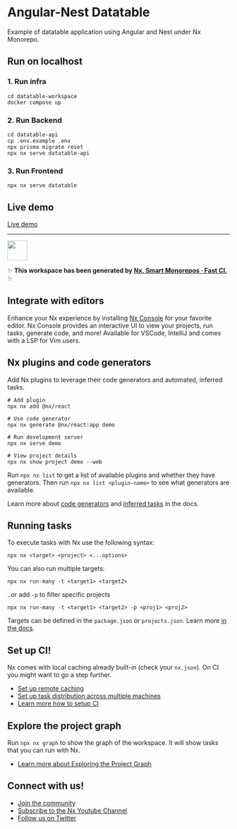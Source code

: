 # Angular-Nest Datatable

Example of datatable application using Angular and Nest under Nx Monorepo.

## Run on localhost

### 1. Run infra

```
cd datatable-workspace
docker compose up
```

### 2. Run Backend

```
cd datatable-api
cp .env.example .env
npx prisma migrate reset
npx nx serve datatable-api
```

### 3. Run Frontend

```
npx nx serve datatable
```

## Live demo

[Live demo](https://nx-datatable.waiki.dev)

***


<a alt="Nx logo" href="https://nx.dev" target="_blank" rel="noreferrer"><img src="https://raw.githubusercontent.com/nrwl/nx/master/images/nx-logo.png" width="45"></a>

✨ **This workspace has been generated by [Nx, Smart Monorepos · Fast CI.](https://nx.dev)** ✨

## Integrate with editors

Enhance your Nx experience by installing [Nx Console](https://nx.dev/nx-console) for your favorite editor. Nx Console
provides an interactive UI to view your projects, run tasks, generate code, and more! Available for VSCode, IntelliJ and
comes with a LSP for Vim users.

## Nx plugins and code generators

Add Nx plugins to leverage their code generators and automated, inferred tasks.

```
# Add plugin
npx nx add @nx/react

# Use code generator
npx nx generate @nx/react:app demo

# Run development server
npx nx serve demo

# View project details
npx nx show project demo --web
```

Run `npx nx list` to get a list of available plugins and whether they have generators. Then run `npx nx list <plugin-name>` to see what generators are available.

Learn more about [code generators](https://nx.dev/features/generate-code) and [inferred tasks](https://nx.dev/concepts/inferred-tasks) in the docs.

## Running tasks

To execute tasks with Nx use the following syntax:

```
npx nx <target> <project> <...options>
```

You can also run multiple targets:

```
npx nx run-many -t <target1> <target2>
```

..or add `-p` to filter specific projects

```
npx nx run-many -t <target1> <target2> -p <proj1> <proj2>
```

Targets can be defined in the `package.json` or `projects.json`. Learn more [in the docs](https://nx.dev/features/run-tasks).

## Set up CI!

Nx comes with local caching already built-in (check your `nx.json`). On CI you might want to go a step further.

- [Set up remote caching](https://nx.dev/features/share-your-cache)
- [Set up task distribution across multiple machines](https://nx.dev/nx-cloud/features/distribute-task-execution)
- [Learn more how to setup CI](https://nx.dev/recipes/ci)

## Explore the project graph

Run `npx nx graph` to show the graph of the workspace.
It will show tasks that you can run with Nx.

- [Learn more about Exploring the Project Graph](https://nx.dev/core-features/explore-graph)

## Connect with us!

- [Join the community](https://nx.dev/community)
- [Subscribe to the Nx Youtube Channel](https://www.youtube.com/@nxdevtools)
- [Follow us on Twitter](https://twitter.com/nxdevtools)
